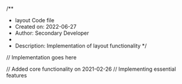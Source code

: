 /**
 * layout Code file
 * Created on: 2022-06-27
 * Author: Secondary Developer
 *
 * Description: Implementation of layout functionality
 */
 
// Implementation goes here


// Added core functionality on 2021-02-26
// Implementing essential features
